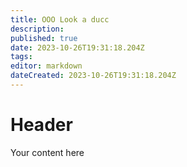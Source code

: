 ```yaml
---
title: OOO Look a ducc
description: 
published: true
date: 2023-10-26T19:31:18.204Z
tags: 
editor: markdown
dateCreated: 2023-10-26T19:31:18.204Z
---
```


# Header
Your content here